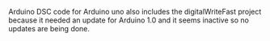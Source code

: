 Arduino DSC code for Arduino uno
also includes the digitalWriteFast project because it needed an update for Arduino 1.0 and it seems inactive so no updates are being done.

